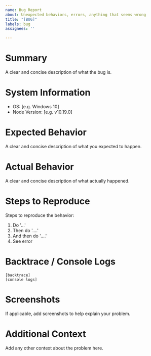 ```yaml
---
name: Bug Report
about: Unexpected behaviors, errors, anything that seems wrong
title: "[BUG]"
labels: bug
assignees: ''

---
```


# Summary
A clear and concise description of what the bug is.

# System Information
- OS: [e.g. Windows 10]
- Node Version: [e.g. v10.19.0]

# Expected Behavior
A clear and concise description of what you expected to happen.

# Actual Behavior
A clear and concise description of what actually happened.

# Steps to Reproduce
Steps to reproduce the behavior:
1. Do '...'
2. Then do '....'
3. And then do '....'
4. See error

# Backtrace / Console Logs
```
[backtrace]
[console logs]
```

# Screenshots
If applicable, add screenshots to help explain your problem.

# Additional Context
Add any other context about the problem here.
